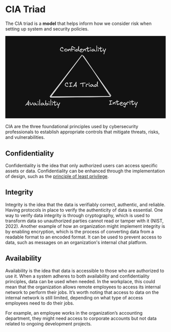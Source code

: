 # CIA Triad

The CIA triad is a **model** that helps inform how we consider risk when setting up system and security policies.

![CIA Triad](../images/cia-traid.png)

CIA are the three foundational principles used by cybersecurity professionals to establish appropriate controls that mitigate threats, risks, and vulnerabilities.

## Confidentiality

Confidentiality is the idea that only authorized users can access specific assets or data. Confidentiality can be enhanced through the implementation of design, such as the [principle of least privilege](../sec-principles/least-privilege.md).

## Integrity

Integrity is the idea that the data is verifiably correct, authentic, and reliable. Having protocols in place to verify the authenticity of data is essential. One way to verify data integrity is through cryptography, which is used to transform data so unauthorized parties cannot read or tamper with it (NIST, 2022). Another example of how an organization might implement integrity is by enabling encryption, which is the process of converting data from a readable format to an encoded format. It can be used to prevent access to data, such as messages on an organization's internal chat platform.

## Availability

Availability is the idea that data is accessible to those who are authorized to use it. When a system adheres to both availability and confidentiality principles, data can be used when needed. In the workplace, this could mean that the organization allows remote employees to access its internal network to perform their jobs. It’s worth noting that access to data on the internal network is still limited, depending on what type of access employees need to do their jobs.

For example, an employee works in the organization’s accounting department, they might need access to corporate accounts but not data related to ongoing development projects.
